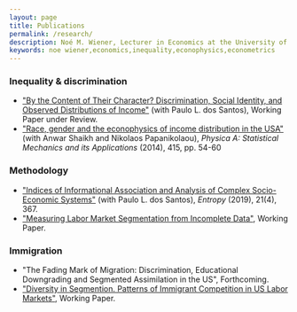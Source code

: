 ```yaml
---
layout: page
title: Publications
permalink: /research/
description: Noé M. Wiener, Lecturer in Economics at the University of Massachusetts Amherst
keywords: noe wiener,economics,inequality,econophysics,econometrics
---
```


### Inequality & discrimination

- ["By the Content of Their Character? Discrimination, Social Identity, and Observed Distributions of Income"](https://www.peri.umass.edu/publication/item/1122-by-the-content-of-their-character-discrimination-social-identity-and-observed-distributions-of-income) (with Paulo L. dos Santos), Working Paper under Review.
- ["Race, gender and the econophysics of income distribution in the USA"](https://www.sciencedirect.com/science/article/pii/S0378437114006153) (with Anwar Shaikh and Nikolaos Papanikolaou), *Physica A: Statistical Mechanics and its Applications* (2014), 415, pp. 54-60

### Methodology

- ["Indices of Informational Association and Analysis of Complex Socio-Economic Systems"](https://www.mdpi.com/1099-4300/21/4/367) (with Paulo L. dos Santos), *Entropy* (2019), 21(4), 367.
- ["Measuring Labor Market Segmentation from Incomplete Data"](https://www.umass.edu/economics/publications/2018-01.pdf), Working Paper.

### Immigration

- "The Fading Mark of Migration: Discrimination, Educational Downgrading and Segmented Assimilation in the US", Forthcoming.
- ["Diversity in Segmention. Patterns of Immigrant Competition in US Labor Markets"](https://ideas.repec.org/p/new/wpaper/1901.html), Working Paper.
